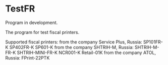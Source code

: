 # TestFR
Program in development.

The program for test fiscal printers.

Supported fiscal printers:
from the company Service Plus, Russia:
SP101FR-K
SP402FR-K
SP601-K
from the company SHTRIH-M, Russia:
SHTRIH-M-FR-K
SHTRIH-MINI-FR-K
NCR001-K
Retail-01K
from the company ATOL, Russia:
FPrint-22PTK

